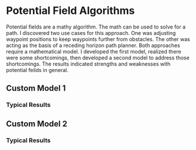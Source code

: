 # Potential Field Algorithms

Potential fields are a mathy algorithm. 
The math can be used to solve for a path.
I discovered two use cases for this approach. 
One was adjusting waypoint positions to keep waypoints further from obstacles. 
The other was acting as the basis of a receding horizon path planner. 
Both approaches require a mathematical model. 
I developed the first model, realized there were some shortcomings, then developed a second model to 
address those shortcomings. The results indicated strengths and weaknesses with potential feilds in general.


## Custom Model 1


### Typical Results

## Custom Model 2


### Typical Results